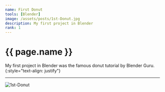 ```yaml
---
name: First Donut
tools: [Blender]
image: /assets/posts/1st-Donut.jpg
description: My first project in Blender
rank: 1
---
```


# {{ page.name }}

My first project in Blender was the famous donut tutorial by Blender Guru.
{:style="text-align: justify"}

<hr>

<div class="col-sm-12">
  <img src="/assets/posts/1st-Donut.jpg" alt="1st-Donut" class="img-style">
</div>

